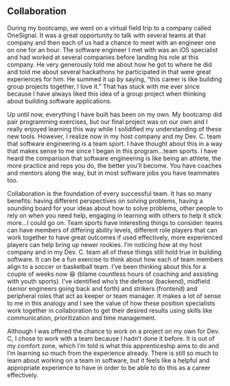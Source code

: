 ## Collaboration
During my bootcamp, we went on a virtual field trip to a company called OneSignal. It was a great opportunity to talk with several teams at that company and then each of us had a chance to meet with an engineer one on one for an hour. The software engineer I met with was an iOS specialist and had worked at several companies before landing his role at this company. He very generously told me about how he got to where he did and told me about several hackathons he participated in that were great experiences for him. He summed it up by saying, “this career is like building group projects together, I love it.” That has stuck with me ever since because I have always liked this idea of a group project when thinking about building software applications. 

Up until now, everything I have built has been on my own. My bootcamp did pair programming exercises, but our final project was on our own and I really enjoyed learning this way while I solidified my understanding of these new tools. However, I realize now in my host company and my Dev. C. team that software engineering is a team sport. I have thought about this in a way that makes sense to me since I began in this program…team sports. I have heard the comparison that software engineering is like being an athlete, the more practice and reps you do, the better you’ll become. You have coaches and mentors along the way, but in most software jobs you have teammates too. 

Collaboration is the foundation of every successful team. It has so many benefits: having different perspectives on solving problems, having a sounding board for your ideas about how to solve problems, other people to rely on when you need help, engaging in learning with others to help it stick more…I could go on. Team sports have interesting things to consider: teams can have members of differing ability levels, different role players that can work together to have great outcomes if used effectively, more experienced players can help bring up newer rookies. I’m noticing how at my host company and in my Dev. C. team all of these things still hold true in building software. It can be a fun exercise to think about how each of team members align to a soccer or basketball team. I’ve been thinking about this for a couple of weeks now 😆 (blame countless hours of coaching and assisting with youth sports). I’ve identified who’s the defense (backend), midfield (senior engineers going back and forth) and strikers (frontend) and peripheral roles that act as keeper or team manager. It makes a lot of sense to me in this analogy and I see the value of how these position specialists work together in collaboration to get their desired results using skills like communication, prioritization and time management. 

Although I was offered the chance to work on a project on my own for Dev. C, I chose to work with a team because I hadn’t done it before. It is out of my comfort zone, which I’m told is what this apprenticeship aims to do and I’m learning so much from the experience already. There is still so much to learn about working on a team in software, but it feels like a helpful and appropriate experience to have in order to be able to do this as a career effectively. 
